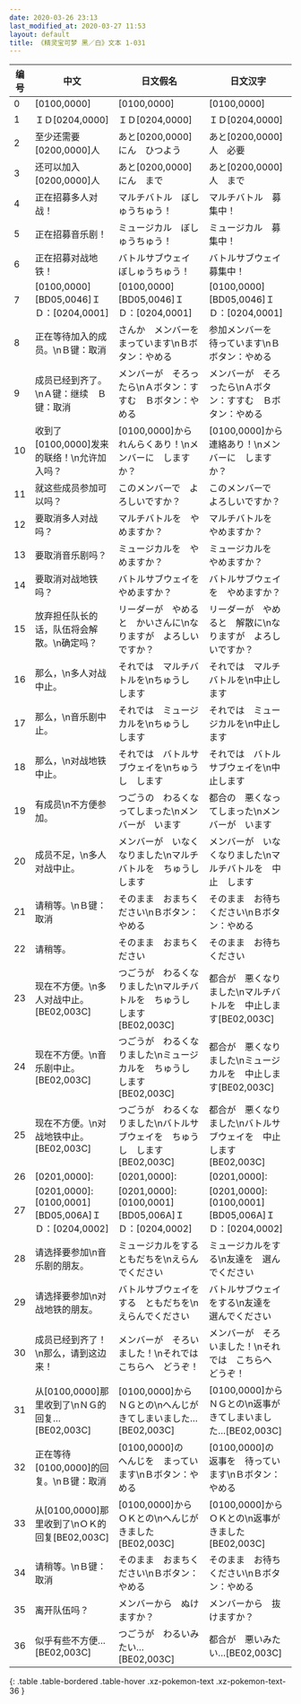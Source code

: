 ```yaml
---
date: 2020-03-26 23:13
last_modified_at: 2020-03-27 11:53
layout: default
title: 《精灵宝可梦 黑／白》文本 1-031
---
```

| 编号 | 中文 | 日文假名 | 日文汉字 |
| ---- | ---- | ---- | --- |
| 0 | [0100,0000] | [0100,0000] | [0100,0000] |
| 1 | ＩＤ[0204,0000] | ＩＤ[0204,0000] | ＩＤ[0204,0000] |
| 2 | 至少还需要[0200,0000]人 | あと[0200,0000]にん　ひつよう | あと[0200,0000]人　必要 |
| 3 | 还可以加入[0200,0000]人 | あと[0200,0000]にん　まで | あと[0200,0000]人　まで |
| 4 | 正在招募多人对战！ | マルチバトル　ぼしゅうちゅう！ | マルチバトル　募集中！ |
| 5 | 正在招募音乐剧！ | ミュージカル　ぼしゅうちゅう！ | ミュージカル　募集中！ |
| 6 | 正在招募对战地铁！ | バトルサブウェイ　ぼしゅうちゅう！ | バトルサブウェイ　募集中！ |
| 7 | [0100,0000][BD05,0046]ＩＤ：[0204,0001] | [0100,0000][BD05,0046]ＩＤ：[0204,0001] | [0100,0000][BD05,0046]ＩＤ：[0204,0001] |
| 8 | 正在等待加入的成员。\nＢ键：取消 | さんか　メンバーを　まっています\nＢボタン：やめる | 参加メンバーを　待っています\nＢボタン：やめる |
| 9 | 成员已经到齐了。\nＡ键：继续　Ｂ键：取消 | メンバーが　そろったら\nＡボタン：すすむ　Ｂボタン：やめる | メンバーが　そろったら\nＡボタン：すすむ　Ｂボタン：やめる |
| 10 | 收到了[0100,0000]发来的联络！\n允许加入吗？ | [0100,0000]から　れんらくあり！\nメンバーに　しますか？ | [0100,0000]から　連絡あり！\nメンバーに　しますか？ |
| 11 | 就这些成员参加可以吗？ | このメンバーで　よろしいですか？ | このメンバーで　よろしいですか？ |
| 12 | 要取消多人对战吗？ | マルチバトルを　やめますか？ | マルチバトルを　やめますか？ |
| 13 | 要取消音乐剧吗？ | ミュージカルを　やめますか？ | ミュージカルを　やめますか？ |
| 14 | 要取消对战地铁吗？ | バトルサブウェイを　やめますか？ | バトルサブウェイを　やめますか？ |
| 15 | 放弃担任队长的话，队伍将会解散。\n确定吗？ | リーダーが　やめると　かいさんに\nなりますが　よろしいですか？ | リーダーが　やめると　解散に\nなりますが　よろしいですか？ |
| 16 | 那么，\n多人对战中止。 | それでは　マルチバトルを\nちゅうし　します | それでは　マルチバトルを\n中止します |
| 17 | 那么，\n音乐剧中止。 | それでは　ミュージカルを\nちゅうし　します | それでは　ミュージカルを\n中止します |
| 18 | 那么，\n对战地铁中止。 | それでは　バトルサブウェイを\nちゅうし　します | それでは　バトルサブウェイを\n中止します |
| 19 | 有成员\n不方便参加。 | つごうの　わるくなってしまった\nメンバーが　います | 都合の　悪くなってしまった\nメンバーが　います |
| 20 | 成员不足，\n多人对战中止。 | メンバーが　いなくなりました\nマルチバトルを　ちゅうし　します | メンバーが　いなくなりました\nマルチバトルを　中止　します |
| 21 | 请稍等。\nＢ键：取消 | そのまま　おまちください\nＢボタン：やめる | そのまま　お待ちください\nＢボタン：やめる |
| 22 | 请稍等。 | そのまま　おまちください | そのまま　お待ちください |
| 23 | 现在不方便。\n多人对战中止。[BE02,003C] | つごうが　わるくなりました\nマルチバトルを　ちゅうし　します[BE02,003C] | 都合が　悪くなりました\nマルチバトルを　中止します[BE02,003C] |
| 24 | 现在不方便。\n音乐剧中止。[BE02,003C] | つごうが　わるくなりました\nミュージカルを　ちゅうし　します[BE02,003C] | 都合が　悪くなりました\nミュージカルを　中止します[BE02,003C] |
| 25 | 现在不方便。\n对战地铁中止。[BE02,003C] | つごうが　わるくなりました\nバトルサブウェイを　ちゅうし　します[BE02,003C] | 都合が　悪くなりました\nバトルサブウェイを　中止します[BE02,003C] |
| 26 | [0201,0000]: | [0201,0000]: | [0201,0000]: |
| 27 | [0201,0000]:[0100,0001][BD05,006A]ＩＤ：[0204,0002] | [0201,0000]:[0100,0001][BD05,006A]ＩＤ：[0204,0002] | [0201,0000]:[0100,0001][BD05,006A]ＩＤ：[0204,0002] |
| 28 | 请选择要参加\n音乐剧的朋友。 | ミュージカルをする　ともだちを\nえらんでください | ミュージカルをする\n友達を　選んでください |
| 29 | 请选择要参加\n对战地铁的朋友。 | バトルサブウェイをする　ともだちを\nえらんでください | バトルサブウェイをする\n友達を　選んでください |
| 30 | 成员已经到齐了！\n那么，请到这边来！ | メンバーが　そろいました！\nそれでは　こちらへ　どうぞ！ | メンバーが　そろいました！\nそれでは　こちらへ　どうぞ！ |
| 31 | 从[0100,0000]那里收到了\nＮＧ的回复…[BE02,003C] | [0100,0000]から　ＮＧとの\nへんじが　きてしまいました…[BE02,003C] | [0100,0000]から　ＮＧとの\n返事が　きてしまいました…[BE02,003C] |
| 32 | 正在等待[0100,0000]的回复。\nＢ键：取消 | [0100,0000]の　へんじを　まっています\nＢボタン：やめる | [0100,0000]の　返事を　待っています\nＢボタン：やめる |
| 33 | 从[0100,0000]那里收到了\nＯＫ的回复[BE02,003C] | [0100,0000]から　ＯＫとの\nへんじが　きました[BE02,003C] | [0100,0000]から　ＯＫとの\n返事が　きました[BE02,003C] |
| 34 | 请稍等。\nＢ键：取消 | そのまま　おまちください\nＢボタン：やめる | そのまま　お待ちください\nＢボタン：やめる |
| 35 | 离开队伍吗？ | メンバーから　ぬけますか？ | メンバーから　抜けますか？ |
| 36 | 似乎有些不方便…[BE02,003C] | つごうが　わるいみたい…[BE02,003C] | 都合が　悪いみたい…[BE02,003C] |
{: .table .table-bordered .table-hover .xz-pokemon-text .xz-pokemon-text-36 }